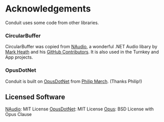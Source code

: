 # Acknowledgements
Conduit uses some code from other libraries.

### CircularBuffer
CircularBuffer was copied from [NAudio](https://www.github.com/naudio/naudio), a wonderful .NET Audio libary by [Mark Heath](https://github.com/markheath) and his [GitHub Contributors](https://github.com/naudio/NAudio/graphs/contributors). It is also used in the Turnkey and App projects.

### OpusDotNet
Conduit is built on [OpusDotNet](https://github.com/mrphil2105/OpusDotNet) from [Philip Mørch](https://github.com/mrphil2105). (Thanks Philip!)

## Licensed Software
[NAudio](https://www.github.com/naudio/naudio): MIT License
[OpusDotNet](https://github.com/mrphil2105/OpusDotNet): MIT License
[Opus](https://opus-codec.org/license/): BSD License with Opus Clause
